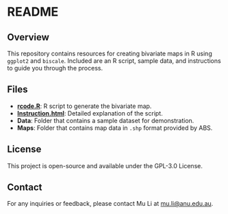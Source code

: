 # README

## Overview

This repository contains resources for creating bivariate maps in R using `ggplot2` and `biscale`. Included are an R script, sample data, and instructions to guide you through the process.

## Files

- **[rcode.R](https://mooooolee.github.io/Bivariate-Map-in-AU/rcode.R)**: R script to generate the bivariate map.
- **[Instruction.html](https://mooooolee.github.io/Bivariate-Map-in-AU/Instruction.html)**: Detailed explanation of the script.
- **Data**: Folder that contains a sample dataset for demonstration.
- **Maps**: Folder that contains map data in `.shp` format provided by ABS.

## License

This project is open-source and available under the GPL-3.0 License.

## Contact

For any inquiries or feedback, please contact Mu Li at [mu.li@anu.edu.au](mu.li@anu.edu.au).
